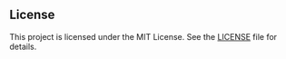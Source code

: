 
## License

This project is licensed under the MIT License. See the [LICENSE](LICENSE) file for details.
